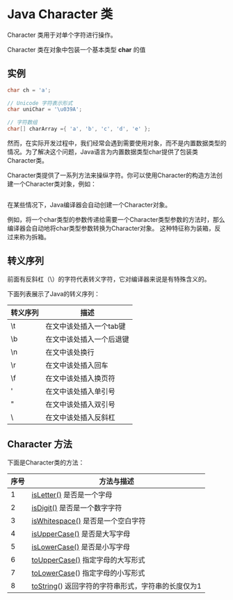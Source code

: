 # Java Character 类

Character 类用于对单个字符进行操作。

Character 类在对象中包装一个基本类型 **char** 的值

## 实例

```java
char ch = 'a';
 
// Unicode 字符表示形式
char uniChar = '\u039A'; 
 
// 字符数组
char[] charArray ={ 'a', 'b', 'c', 'd', 'e' };
```

然而，在实际开发过程中，我们经常会遇到需要使用对象，而不是内置数据类型的情况。为了解决这个问题，Java语言为内置数据类型char提供了包装类Character类。

Character类提供了一系列方法来操纵字符。你可以使用Character的构造方法创建一个Character类对象，例如：

```

```

在某些情况下，Java编译器会自动创建一个Character对象。

例如，将一个char类型的参数传递给需要一个Character类型参数的方法时，那么编译器会自动地将char类型参数转换为Character对象。 这种特征称为装箱，反过来称为拆箱。

## 转义序列

前面有反斜杠（\）的字符代表转义字符，它对编译器来说是有特殊含义的。

下面列表展示了Java的转义序列：

| 转义序列 | 描述                     |
| -------- | ------------------------ |
| \t       | 在文中该处插入一个tab键  |
| \b       | 在文中该处插入一个后退键 |
| \n       | 在文中该处换行           |
| \r       | 在文中该处插入回车       |
| \f       | 在文中该处插入换页符     |
| \'       | 在文中该处插入单引号     |
| \"       | 在文中该处插入双引号     |
| \\       | 在文中该处插入反斜杠     |

## Character 方法

下面是Character类的方法：

| 序号 | 方法与描述                                                   |
| ---- | ------------------------------------------------------------ |
| 1    | [isLetter()](https://www.runoob.com/java/character-isletter.html)  			是否是一个字母 |
| 2    | [isDigit()](https://www.runoob.com/java/character-isdigit.html)  			是否是一个数字字符 |
| 3    | [isWhitespace()](https://www.runoob.com/java/character-iswhitespace.html)  			是否是一个空白字符 |
| 4    | [isUpperCase()](https://www.runoob.com/java/character-isuppercase.html)  			是否是大写字母 |
| 5    | [isLowerCase()](https://www.runoob.com/java/character-islowercase.html)  			是否是小写字母 |
| 6    | [toUpperCase()](https://www.runoob.com/java/character-touppercase.html)  			指定字母的大写形式 |
| 7    | [toLowerCase](https://www.runoob.com/java/character-tolowercase.html)()  			指定字母的小写形式 |
| 8    | [toString](https://www.runoob.com/java/character-tostring.html)()  			返回字符的字符串形式，字符串的长度仅为1 |